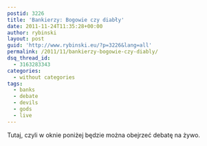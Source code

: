 ```yaml
---
postid: 3226
title: 'Bankierzy: Bogowie czy diabły'
date: 2011-11-24T11:35:28+00:00
author: rybinski
layout: post
guid: 'http://www.rybinski.eu/?p=3226&lang=all'
permalink: /2011/11/bankierzy-bogowie-czy-diably/
dsq_thread_id:
  - 3163283343
categories:
  - without categories
tags:
  - banks
  - debate
  - devils
  - gods
  - live
---
```

Tutaj, czyli w oknie poniżej będzie można obejrzeć debatę na żywo.
